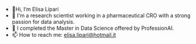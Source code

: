- 👋Hi, I’m Elisa Lipari 
- 💼 I'm a research scientist working in a pharmaceutical CRO with a strong passion for data analysis.
- 🌱 I completed the Master in Data Science offered by ProfessionAI.
- 📫 How to reach me: elisa.lipari@hotmail.it

<!---
ellip91/ellip91 is a ✨ special ✨ repository because its `README.md` (this file) appears on your GitHub profile.
You can click the Preview link to take a look at your changes.
--->
